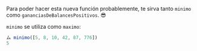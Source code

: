Para poder hacer esta nueva función probablemente, te sirva tanto `minimo` como `gananciasDeBalancesPositivos`. :sunglasses:

`minimo` se utiliza como `maximo`:

```javascript
ム minimo([5, 8, 10, 42, 87, 776])
5
```
